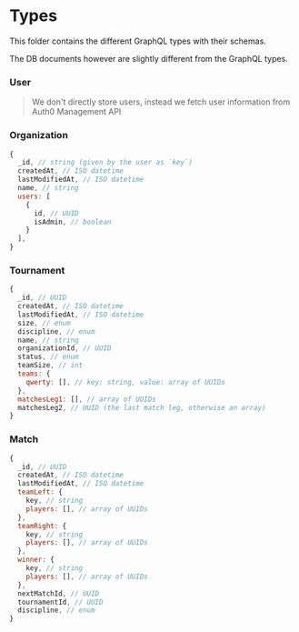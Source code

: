 # Types
This folder contains the different GraphQL types with their schemas.

The DB documents however are slightly different from the GraphQL types.

### User
> We don't directly store users, instead we fetch user information from Auth0 Management API

### Organization

```js
{
  _id, // string (given by the user as `key`)
  createdAt, // ISO datetime
  lastModifiedAt, // ISO datetime
  name, // string
  users: [
    {
      id, // UUID
      isAdmin, // boolean
    }
  ],
}
```

### Tournament

```js
{
  _id, // UUID
  createdAt, // ISO datetime
  lastModifiedAt, // ISO datetime
  size, // enum
  discipline, // enum
  name, // string
  organizationId, // UUID
  status, // enum
  teamSize, // int
  teams: {
    qwerty: [], // key: string, value: array of UUIDs
  },
  matchesLeg1: [], // array of UUIDs
  matchesLeg2, // UUID (the last match leg, otherwise an array)
}
```

### Match

```js
{
  _id, // UUID
  createdAt, // ISO datetime
  lastModifiedAt, // ISO datetime
  teamLeft: {
    key, // string
    players: [], // array of UUIDs
  },
  teamRight: {
    key, // string
    players: [], // array of UUIDs
  },
  winner: {
    key, // string
    players: [], // array of UUIDs
  },
  nextMatchId, // UUID
  tournamentId, // UUID
  discipline, // enum
}
```

